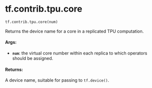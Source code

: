 <div itemscope itemtype="http://developers.google.com/ReferenceObject">
<meta itemprop="name" content="tf.contrib.tpu.core" />
<meta itemprop="path" content="Stable" />
</div>

# tf.contrib.tpu.core

``` python
tf.contrib.tpu.core(num)
```

Returns the device name for a core in a replicated TPU computation.

#### Args:

* <b>`num`</b>: the virtual core number within each replica to which operators should
  be assigned.

#### Returns:

A device name, suitable for passing to `tf.device()`.